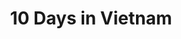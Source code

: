 ---
title: 10 Days in Vietnam
thumbnail: /assets/img/vietnam/temple_of_lit_tiles.jpg
featured_image: /assets/img/vietnam/misty_lake.jpg
categories:
    - travel
tags:
    - featured
---